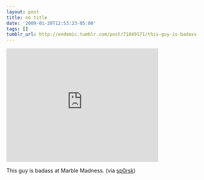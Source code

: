 ```yaml
---
layout: post
title: no title
date: '2009-01-20T12:53:23-05:00'
tags: []
tumblr_url: http://endemic.tumblr.com/post/71849171/this-guy-is-badass-at-marble-madness-via-sp0rsk
---
```

<iframe width="400" height="300" id="youtube_iframe" src="https://www.youtube.com/embed/fYsTvS3VCYQ?feature=oembed&amp;enablejsapi=1&amp;origin=http://safe.txmblr.com&amp;wmode=opaque" frameborder="0" allowfullscreen></iframe>  

This guy is badass at Marble Madness. (via [sp0rsk](http://youtube.com/user/sp0rsk))


